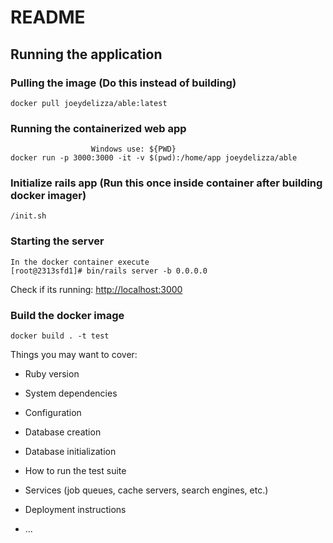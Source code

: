 # README

## Running the application

### Pulling the image (Do this instead of building)
```
docker pull joeydelizza/able:latest
```


### Running the containerized web app
```
                  Windows use: ${PWD}
docker run -p 3000:3000 -it -v $(pwd):/home/app joeydelizza/able
```

### Initialize rails app (Run this once inside container after building docker imager)
```
/init.sh
```

### Starting the server 
```
In the docker container execute
[root@2313sfd1]# bin/rails server -b 0.0.0.0
```
Check if its running: <http://localhost:3000>



### Build the docker image
``` 
docker build . -t test
```


Things you may want to cover:

* Ruby version

* System dependencies

* Configuration

* Database creation

* Database initialization

* How to run the test suite

* Services (job queues, cache servers, search engines, etc.)

* Deployment instructions

* ...
